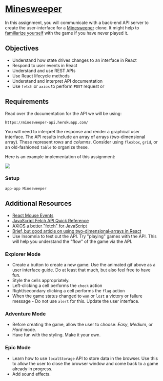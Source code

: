 # [Minesweeper](https://minesweeper-stevensmacbook.netlify.app/)

In this assignment, you will communicate with a back-end API server to create the user-interface for a [Minesweeper][1] clone. It might help to [familiarize yourself](https://www.youtube.com/watch?v=7B85WbEiYf4) with the game if you have never played it.

[1]: https://en.wikipedia.org/wiki/Minesweeper_(video_game)

## Objectives

- Understand how state drives changes to an interface in React
- Respond to user events in React
- Understand and use REST APIs
- Use React lifecycle methods
- Understand and interpret API documentation
- Use `fetch` or `axios` to perform `POST` request or

## Requirements

Read over the documentation for the API we will be using:

`https://minesweeper-api.herokuapp.com/`

You will need to interpret the response and render a graphical user interface. The API results include an array of arrays (two-dimensional array). These represent _rows_ and _columns_. Consider using `flexbox`, `grid`, or an old-fashioned `table` to organize these.

Here is an example implementation of this assignment:

![](https://github.com/suncoast-devs/handbook/raw/master/assignments/assets/bomb-sniffer.gif)

### Setup

```shell
app-app Minesweeper
```

## Additional Resources

- [React Mouse Events](https://reactjs.org/docs/events.html#mouse-events)
- [JavaScript Fetch API Quick Reference](https://handbook.suncoast.io/lessons/misc-quick-reference/js-fetch)
- [AXIOS a better "fetch" for JavaScript](https://handbook.suncoast.io/lessons/misc-quick-reference/axios)
- [Brief, but good article on using two-dimensional-arrays in React](https://www.pluralsight.com/guides/display-multidimensional-array-data-in-react)
- Use Insomnia to test out the API. Try "playing" games with the API. This will help you understand the "flow" of the game via the API.

### Explorer Mode

- Create a button to create a new game. Use the animated gif above as a user interface guide. Do at least that much, but also feel free to have fun.
- Style the cells appropriately.
- Left-clicking a cell performs the `check` action
- Right/secondary clicking a cell performs the `flag` action
- When the game status changed to `won` or `lost` a victory or failure message - Do not use `alert` for this. Update the user interface.

### Adventure Mode

- Before creating the game, allow the user to choose: _Easy_, _Medium_, or _Hard_ mode.
- Have fun with the styling. Make it your own.

### Epic Mode

- Learn how to use `localStorage` API to store data in the browser. Use this to allow the user to close the browser window and come back to a game already in progress.
- Add sound effects.
